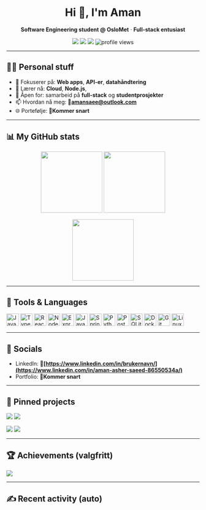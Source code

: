 <!-- Profile header -->
<h1 align="center">Hi 👋, I'm Aman</h1>
<p align="center">
  <b>Software Engineering student @ OsloMet</b> · <b>Full-stack entusiast</b>
</p>

<!-- Quick badges -->
<p align="center">
  <a href="mailto:amansaee@outlook.com"><img src="https://img.shields.io/badge/Email-contact-1f6feb?style=for-the-badge"></a>
  <a href="https://www.linkedin.com/in/aman-asher-saeed-86550534a/"><img src="https://img.shields.io/badge/LinkedIn-connect-0a66c2?style=for-the-badge&logo=linkedin"></a>
  <a href="https://aman1350.github.io/portfolio"><img src="https://img.shields.io/badge/Portfolio-visit-06d6a0?style=for-the-badge"></a>
  <img src="https://komarev.com/ghpvc/?username=aman1350&style=for-the-badge&color=yellow" alt="profile views"/>
</p>

---


## 🧑‍💻 Personal stuff
- 🎯 Fokuserer på: **Web apps**, **API-er**, **datahåndtering**
- 🧠 Lærer nå: **Cloud**, **Node.js**, 
- 🤝 Åpen for: samarbeid på **full-stack** og **studentprosjekter**
- 📫 Hvordan nå meg: **🔧amansaee@outlook.com**
- 🌐 Portefølje: **🔧Kommer snart**

---

## 📊 My GitHub stats
<p align="center">
  <img height="160" src="https://github-readme-stats.vercel.app/api?username=aman1350&show_icons=true&theme=tokyonight&rank_icon=github" />
  <img height="160" src="https://streak-stats.demolab.com?user=aman1350&theme=tokyonight&date_format=j%20M%5B%20Y%5D" />
</p>

<p align="center">
  <img height="160" src="https://github-readme-stats.vercel.app/api/top-langs/?username=aman1350&layout=compact&theme=tokyonight&langs_count=10" />
</p>

---

## 🧰 Tools & Languages
<p>
  <!-- Bytt/legg til ikoner fra https://github.com/devicons/devicon -->
  <img src="https://cdn.jsdelivr.net/gh/devicons/devicon/icons/javascript/javascript-original.svg" height="32" alt="JavaScript"/>
  <img src="https://cdn.jsdelivr.net/gh/devicons/devicon/icons/typescript/typescript-original.svg" height="32" alt="TypeScript"/>
  <img src="https://cdn.jsdelivr.net/gh/devicons/devicon/icons/react/react-original.svg" height="32" alt="React"/>
  <img src="https://cdn.jsdelivr.net/gh/devicons/devicon/icons/nodejs/nodejs-original.svg" height="32" alt="Node.js"/>
  <img src="https://cdn.jsdelivr.net/gh/devicons/devicon/icons/express/express-original.svg" height="32" alt="Express"/>
  <img src="https://cdn.jsdelivr.net/gh/devicons/devicon/icons/java/java-original.svg" height="32" alt="Java"/>
  <img src="https://cdn.jsdelivr.net/gh/devicons/devicon/icons/spring/spring-original.svg" height="32" alt="Spring"/>
  <img src="https://cdn.jsdelivr.net/gh/devicons/devicon/icons/python/python-original.svg" height="32" alt="Python"/>
  <img src="https://cdn.jsdelivr.net/gh/devicons/devicon/icons/postgresql/postgresql-original.svg" height="32" alt="PostgreSQL"/>
  <img src="https://cdn.jsdelivr.net/gh/devicons/devicon/icons/sqlite/sqlite-original.svg" height="32" alt="SQLite"/>
  <img src="https://cdn.jsdelivr.net/gh/devicons/devicon/icons/docker/docker-original.svg" height="32" alt="Docker"/>
  <img src="https://cdn.jsdelivr.net/gh/devicons/devicon/icons/git/git-original.svg" height="32" alt="Git"/>
  <img src="https://cdn.jsdelivr.net/gh/devicons/devicon/icons/linux/linux-original.svg" height="32" alt="Linux"/>
</p>

---

## 🔗 Socials
- LinkedIn: **🔧[https://www.linkedin.com/in/brukernavn/](https://www.linkedin.com/in/aman-asher-saeed-86550534a/)**
- Portfolio: **🔧Kommer snart**

---

## 📌 Pinned projects
<!-- Bytt ut repo-navnene under til faktiske repos for å få "kort" automatisk -->
<p align="left">
  <a href="https://github.com/aman1350/🔧repo1"><img src="https://github-readme-stats.vercel.app/api/pin/?username=aman1350&repo=🔧repo1&theme=tokyonight" /></a>
  <a href="https://github.com/aman1350/🔧repo2"><img src="https://github-readme-stats.vercel.app/api/pin/?username=aman1350&repo=🔧repo2&theme=tokyonight" /></a>
</p>
<p align="left">
  <a href="https://github.com/aman1350/🔧repo3"><img src="https://github-readme-stats.vercel.app/api/pin/?username=aman1350&repo=🔧repo3&theme=tokyonight" /></a>
  <a href="https://github.com/aman1350/🔧repo4"><img src="https://github-readme-stats.vercel.app/api/pin/?username=aman1350&repo=🔧repo4&theme=tokyonight" /></a>
</p>

---

## 🏆 Achievements (valgfritt)
<p>
  <img src="https://github-profile-trophy.vercel.app/?username=aman1350&theme=tokyonight&no-frame=true&row=1&column=6" />
</p>

---

## ✍️ Recent activity (auto)
<!-- Denne oppdateres av tredjeparts-aksjoner hvis du vil sette det opp senere -->
<!--
<img src="https://raw.githubusercontent.com/aman1350/aman1350/output/github-contribution-grid-snake.svg" />
-->
